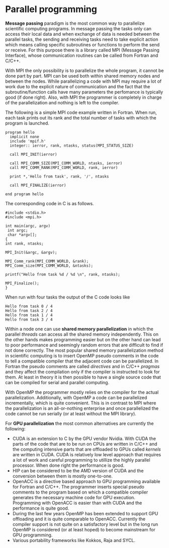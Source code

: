 # Parallel programming

**Message passing** paradigm is the most common way to parallelize
scientific computing programs. In message passing the tasks only can
access their local data and when exchange of data is needed between
the parallel tasks, the sending and receiving tasks need to take
explicit action which means calling specific subroutines or functions
to perform the send or receive. For this purpose there is a library
called MPI (Message Passing Interface), whose communication routines
can be called from Fortran and C/C++.  

With MPI the only possibility is to parallelize the whole program, it
cannot be done part by part. MPI can be used both within shared memory
nodes and between the nodes. While parallelizing a code with MPI may
require a lot of work due to the explicit nature of communication and
the fact that the subroutine/function calls have many parameters the
perfomance is typically good (if done right). Also, with MPI the
programmer is completely in charge of the parallelization and nothing
is left to the compiler. 

The following is a simple MPI code example written in Fortran. When
run, each task prints out its rank and the total number of tasks with
which the program is launched. 

    program hello
      implicit none
      include 'mpif.h'
      integer:: ierror, rank, ntasks, status(MPI_STATUS_SIZE)

      call MPI_INIT(ierror)

      call MPI_COMM_SIZE(MPI_COMM_WORLD, ntasks, ierror)
      call MPI_COMM_RANK(MPI_COMM_WORLD, rank, ierror)

      print *,'Hello from task', rank, '/', ntasks

      call MPI_FINALIZE(ierror)

    end program hello

The corresponding code in C is as follows.

    #include <stdio.h>
    #include <mpi.h>

    int main(argc, argv)
     int argc;
     char *argv[];
    {
    int rank, ntasks;

    MPI_Init(&argc, &argv);

    MPI_Comm_rank(MPI_COMM_WORLD, &rank);
    MPI_Comm_size(MPI_COMM_WORLD, &ntasks);

    printf("Hello from task %d / %d \n", rank, ntasks);

    MPI_Finalize();
    }

When run with four tasks the output of the C code looks like

    Hello from task 0 / 4
    Hello from task 2 / 4
    Hello from task 1 / 4
    Hello from task 3 / 4

Within a node one can use **shared memory parallelization** in which
the parallel *threads* can access all the shared memory
independently. This on the other hands makes programming easier but on
the other hand can lead to poor performance and seemingly random
errors that are difficult to find if not done correctly. The most
popular shared memory parallelization method in scientific computing
is to insert OpenMP pseudo comments in the code to tell a compatible
compiler that the adjacent code can be parallelized. In Fortran the
pseudo comments are called *directives* and in C/C++ *pragmas* and
they affect the compilation only if the compiler is instructed to look
for them. At least in theory it is then possible to have a single
source code that can be compiled for serial and parallel computing.  

With OpenMP the programmer mostly relies on the compiler for the
actual parallelization. Additionally, with OpenMP a code can be
parallelized incrementally, which is quite convenient. This is in
contrast to MPI where the parallelization is an all-or-nothing
enterprise and once parallelized the code cannot be run serially (or
at least without the MPI library). 

For **GPU parallelization** the most common alternatives are currently
the following: 
- CUDA is an extension to C by the GPU vendor Nvidia. With CUDA the parts of the code that are to be run on CPUs are written in C/C++ and the computing intensive parts that are offloaded to GPUs called *kernels* are written in CUDA. CUDA is relatively low level approach that requires a lot of work and careful programming to utillize the highly parallel processor. When done right the performance is good.
- HIP can be considered to be the AMD version of CUDA and the conversion between them is mostly one-to-one.
- OpenACC is a directive based approach to GPU programming available for Fortran and C/C++. The programmer inserts special pseudo comments to the program based on which a compatible compiler generates the necessary machine code for GPU execution. Programming with OpenACC is easier than with CUDA and the performance is quite good.
- During the last few years OpenMP has been extended to support GPU offloading and it is quite comparable to OpenACC. Currently the compiler support is not quite on a satisfactory level but in the long run OpenMP is considered (or at least hoped) to become mainstream for GPU programming.
- Various portability frameworks like Kokkos, Raja and SYCL.

